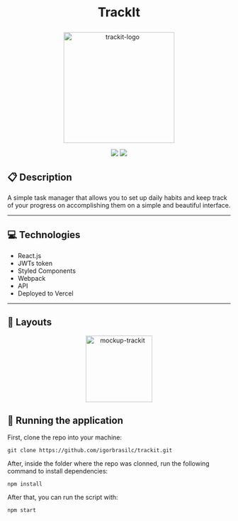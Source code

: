 # <p align = "center"> TrackIt </p>

<p align="center">
   <a href="#"><img src="https://i.ibb.co/M7M2Yhy/trackit-logo.png" alt="trackit-logo" border="0" width="250px"></a>
</p>

<p align = "center">
   <img src="https://img.shields.io/badge/author-igorbrasilc-4dae71?style=flat-square" />
   <img src="https://img.shields.io/github/languages/count/igorbrasilc/trackit?color=4dae71&style=flat-square" />
</p>


##  :clipboard: Description

A simple task manager that allows you to set up daily habits and keep track of your progress on accomplishing them on a simple and beautiful interface. 
***

## :computer:	 Technologies

- React.js
- JWTs token
- Styled Components
- Webpack
- API
- Deployed to Vercel

***

## :rocket: Layouts

<p align="center">
<a href="#"><img src="https://i.ibb.co/VBN54vc/mockup-trackit.png" alt="mockup-trackit" border="0" width="150px"></a>
</p>


## 🏁 Running the application


First, clone the repo into your machine:

```
git clone https://github.com/igorbrasilc/trackit.git
```

After, inside the folder where the repo was clonned, run the following command to install dependencies:

```
npm install
```

After that, you can run the script with:
```
npm start
```


